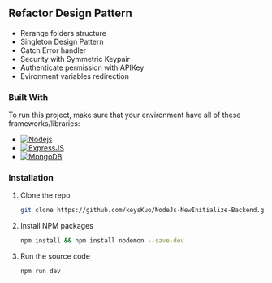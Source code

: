 ## Refactor Design Pattern

* Rerange folders structure
* Singleton Design Pattern
* Catch Error handler 
* Security with Symmetric Keypair
* Authenticate permission with APIKey
* Evironment variables redirection

### Built With

To run this project, make sure that your environment have all of these frameworks/libraries:

* [![Nodejs][Node.js]][Node-url]
* [![ExpressJS][Express.js]][Express-url]
* [![MongoDB][MongoDB]][MongoDB-url]

### Installation

1. Clone the repo
   ```sh
   git clone https://github.com/keysKuo/NodeJs-NewInitialize-Backend.git
   ```
2. Install NPM packages
   ```sh
   npm install && npm install nodemon --save-dev
   ```
3. Run the source code
   ```sh
   npm run dev
   ```



[Node.js]: https://img.shields.io/badge/Node.js-43853D?style=for-the-badge&logo=node.js&logoColor=white
[Node-url]: https://nodejs.org/
[Express.js]: https://img.shields.io/badge/Express.js-404D59?style=for-the-badge
[Express-url]: https://expressjs.com/
[MongoDB]: https://img.shields.io/badge/MongoDB-4EA94B?style=for-the-badge&logo=mongodb&logoColor=white
[MongoDB-url]: https://www.mongodb.com/